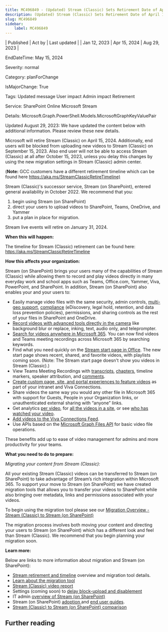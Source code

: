 ```yaml
---
title: MC496849 - (Updated) Stream (Classic) Sets Retirement Date of April 15, 2024
description: (Updated) Stream (Classic) Sets Retirement Date of April 15, 2024
slug: MC496849
sidebar:
    label: MC496849
---
```



| Published | Act by | Last updated |
| Jan 12, 2023 | Apr 15, 2024 | Aug 29, 2023 |

EndDateTime: May 15, 2024

Severity: normal

Category: planForChange

IsMajorChange: True

Tags: Updated message User impact Admin impact Retirement

Service: SharePoint Online Microsoft Stream

Details: Microsoft.Graph.PowerShell.Models.MicrosoftGraphKeyValuePair

<p>Updated August 29, 2023: We have updated the content below with additional information. Please review these new details.</p><p>Microsoft will retire Stream (Classic) on April 15, 2024. Additionally, end users will be blocked from uploading new videos to Stream (Classic) on September 15, 2023. Also end user will not be able to access Stream (Classic) at all after October 15, 2023, unless you delay this changes by using the new migration settings in Stream (Classic) admin center.   
</p><p>(<b>Note:</b> GCC customers have a different retirement timeline which can be found here <a href="https://aka.ms/StreamClassicRetireTimeline)" target="_blank">https://aka.ms/StreamClassicRetireTimeline)</a></p><p>Stream (Classic)'s successor service, Stream (on SharePoint), entered general availability in October 2022. We recommend that you:</p><ol><li>begin using Stream (on SharePoint)</li><li>direct your users to upload videos to SharePoint, Teams, OneDrive, and Yammer</li><li>put a plan in place for migration. 
</li></ol><p>Stream live events will retire on January 31, 2024. 
</p><p><b>When this will happen:</b><br></p><p>The timeline for Stream (Classic) retirement can be found here: <a href="https://aka.ms/StreamClassicRetireTimeline" target="_blank" style="background-color: rgb(255, 255, 255); font-family: sans-serif; font-weight: 400;">https://aka.ms/StreamClassicRetireTimeline</a><br></p><p>
</p><p><b>How this affects your organization:</b><br></p><p>Stream (on SharePoint) brings your users many of the capabilities of Stream (Classic) while allowing them to record and play videos directly in many everyday work and school apps such as Teams, Office.com, Yammer, Viva, PowerPoint, and SharePoint. In addition, Stream (on SharePoint) also enables your and your users to:</p><ul><li>Easily manage video files with the same security, admin controls, <a href="https://learn.microsoft.com/microsoft-365/enterprise/multi-geo-capabilities-in-onedrive-and-sharepoint-online-in-microsoft-365" target="_blank">multi-geo support</a>, <a href="https://learn.microsoft.com/microsoft-365/compliance" target="_blank">compliance</a> (eDiscovery, legal hold, retention, and data loss prevention policies), permissions, and sharing controls as the rest of your files in SharePoint and OneDrive.&nbsp;<br></li><li><a href="https://support.microsoft.com/office/create-a-new-video-recording-e98d8791-2b82-4dc7-889a-959724e3cbad" target="_blank">Record videos with advanced tools directly in the camera</a> like background blur or replace, inking, text, audio only, and teleprompter.&nbsp;<br></li><li><a href="https://learn.microsoft.com/microsoftsearch/overview-microsoft-search" target="_blank">Search for videos anywhere in Microsoft 365</a>. You can now find videos and Teams meeting recordings across Microsoft 365 by searching keywords.<br></li><li>Find what you need quickly on the <a href="https://learn.microsoft.com/stream/streamnew/start" target="_blank">Stream start page in Office</a>. The new start page shows recent, shared, and favorite videos, with playlists coming soon. (Note: The Stream start page doesn't show you videos in Stream (Classic).)&nbsp;<br></li><li>View Teams Meeting Recordings with <a href="https://support.microsoft.com/office/view-edit-and-manage-video-transcripts-and-captions-3cb9acb6-05b2-4f59-a50d-7df61123aa20" target="_blank">transcripts</a>, <a href="https://support.microsoft.com/office/using-manual-chapters-with-videos-on-stream-on-sharepoint-8bbf61eb-c00b-42b5-a514-cce2e45eb6ea" target="_blank">chapters</a>, timeline markers, speaker attribution, and <a href="https://support.microsoft.com/office/add-comments-to-a-video-ebd08959-63c6-487c-91e4-36f9dc1c8f7d" target="_blank">comments</a>.&nbsp;<br></li><li><a href="https://aka.ms/StreamPortals" target="_blank">Create custom page, site, and portal experiences to feature videos</a> as part of your intranet and Viva Connections.&nbsp;<br></li><li>Share videos the same way you would any other file in Microsoft 365 with support for Guests, People in your Organization links, or unauthenticated external sharing with “anyone” links.&nbsp;<br></li><li>Get analytics <a href="https://learn.microsoft.com/stream/streamnew/video-analytics-viewership-retention" target="_blank">per video</a>, for <a href="https://support.microsoft.com/office/view-usage-data-for-your-sharepoint-site-2fa8ddc2-c4b3-4268-8d26-a772dc55779e" target="_blank">all the videos in a site</a>, or see <a href="https://support.microsoft.com/office/allow-people-to-see-who-views-their-files-or-pages-ee26dde0-c30e-4eca-b1c3-38922c450967" target="_blank">who has watched your video</a>.&nbsp;<br></li><li><a href="https://learn.microsoft.com/sharepoint/viva-connections-overview#viva-connections-feed" target="_blank">Add videos to the Viva Connections Feed</a>.&nbsp;<br></li><li>Use APIs based on the <a href="https://learn.microsoft.com/graph/api/resources/onedrive" target="_blank">Microsoft Graph Files API</a> for basic video file operations.&nbsp;<br></li></ul><p>These benefits add up to ease of video management for admins and more productivity for your teams.&nbsp;<br></p><p><b>What you need to do to prepare:</b><br></p><p><i>Migrating your content from Stream (Classic):</i></p><p>All your existing Stream (Classic) videos can be transferred to Stream (on SharePoint) to take advantage of Stream’s rich integration within Microsoft 365. To support your move to Stream (on SharePoint) we have created migration tools that allows you to transfer your videos to SharePoint while also bringing over metadata, links and permissions associated with your videos.</p><p>To begin using the migration tool please see our <a href="https://docs.microsoft.com/stream/streamnew/stream-classic-to-new-migration-overview" target="_blank">Migration Overview - Stream (Classic) to Stream (on SharePoint)</a> 
</p><p>The migration process involves both moving your content and directing your users to Stream (on SharePoint) which has a different look and feel than Stream (Classic). We recommend that you begin planning your migration soon.</p><p><b>Learn more:</b></p><p>Below are links to more information about migration and Stream (on SharePoint):</p><ul><li><a href="https://aka.ms/StreamMigration" target="_blank">Stream retirement and timeline</a> overview and migration tool details.</li><li><a href="https://learn.microsoft.com/stream/streamnew/understand-the-tool" target="_blank">Learn about the migration tool</a></li><li><a href="https://learn.microsoft.com/stream/streamnew/migration-details#inventory-report" target="_blank">Stream (Classic) video report</a></li><li>Settings (coming soon) to <a href="https://learn.microsoft.com/stream/streamnew/migration-settings#save-videos-to-stream-on-sharepoint" target="_blank">delay block-upload and disablement</a></li><li>IT admin <a href="https://aka.ms/NewStream" target="_blank">overview of Stream (on SharePoint)</a><br></li><li>Stream (on SharePoint) <a href="https://aka.ms/StreamAdoption" target="_blank">adoption </a>and <a href="https://aka.ms/StreamUserGuide" target="_blank">end user guides</a>.</li><li><a href="https://aka.ms/StreamClassicToSPFeatureList" target="_blank">Stream (Classic) to Stream (on SharePoint) comparison</a></li></ul>

## Further reading
